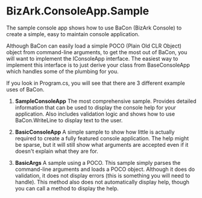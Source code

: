 # BizArk.ConsoleApp.Sample

The sample console app shows how to use BaCon (BizArk Console) to create a simple, easy to maintain console application.

Although BaCon can easily load a simple POCO (Plain Old CLR Object) object from command-line arguments, to get the most out of BaCon, you will want to implement the IConsoleApp interface. The easiest way to implement this interface is to just derive your class from BaseConsoleApp which handles some of the plumbing for you.

If you look in Program.cs, you will see that there are 3 different example uses of BaCon. 

1. **SampleConsoleApp** The most comprehensive sample. Provides detailed information that can be used to display the console help for your application. Also includes validation logic and shows how to use BaCon.WriteLine to display text to the user.

2. **BasicConsoleApp** A simple sample to show how little is actually required to create a fully featured console application. The help might be sparse, but it will still show what arguments are accepted even if it doesn't explain what they are for.

3. **BasicArgs** A sample using a POCO. This sample simply parses the command-line arguments and loads a POCO object. Although it does do validation, it does not display errors (this is something you will need to handle). This method also does not automatically display help, though you can call a method to display the help.

